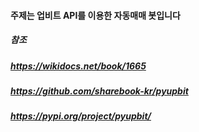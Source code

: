 #### 주제는 업비트 API를 이용한 자동매매 봇입니다
##### 참조
##### https://wikidocs.net/book/1665
##### https://github.com/sharebook-kr/pyupbit
##### https://pypi.org/project/pyupbit/
